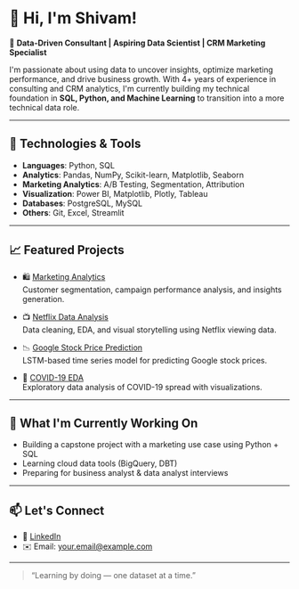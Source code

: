 # 👋 Hi, I'm Shivam!

🎯 **Data-Driven Consultant | Aspiring Data Scientist | CRM Marketing Specialist**

I'm passionate about using data to uncover insights, optimize marketing performance, and drive business growth. With 4+ years of experience in consulting and CRM analytics, I'm currently building my technical foundation in **SQL, Python, and Machine Learning** to transition into a more technical data role.

---

## 🔧 Technologies & Tools

- **Languages**: Python, SQL
- **Analytics**: Pandas, NumPy, Scikit-learn, Matplotlib, Seaborn
- **Marketing Analytics**: A/B Testing, Segmentation, Attribution
- **Visualization**: Power BI, Matplotlib, Plotly, Tableau
- **Databases**: PostgreSQL, MySQL
- **Others**: Git, Excel, Streamlit

---

## 📈 Featured Projects

- 🛍️ [Marketing Analytics](https://github.com/ssshivam662/Marketing_Analytics)  
  Customer segmentation, campaign performance analysis, and insights generation.

- 📺 [Netflix Data Analysis](https://github.com/ssshivam662/Netflix_Data_Analysis)  
  Data cleaning, EDA, and visual storytelling using Netflix viewing data.

- 📉 [Google Stock Price Prediction](https://github.com/ssshivam662/Google_Stock_Price_Prediction)  
  LSTM-based time series model for predicting Google stock prices.

- 🦠 [COVID-19 EDA](https://github.com/ssshivam662/Covid19-EDA)  
  Exploratory data analysis of COVID-19 spread with visualizations.

---

## 🚀 What I'm Currently Working On

- Building a capstone project with a marketing use case using Python + SQL  
- Learning cloud data tools (BigQuery, DBT)  
- Preparing for business analyst & data analyst interviews

---

## 📫 Let's Connect

- 💼 [LinkedIn](https://www.linkedin.com/in/your-link/)  
- ✉️ Email: your.email@example.com

---

> “Learning by doing — one dataset at a time.”  
